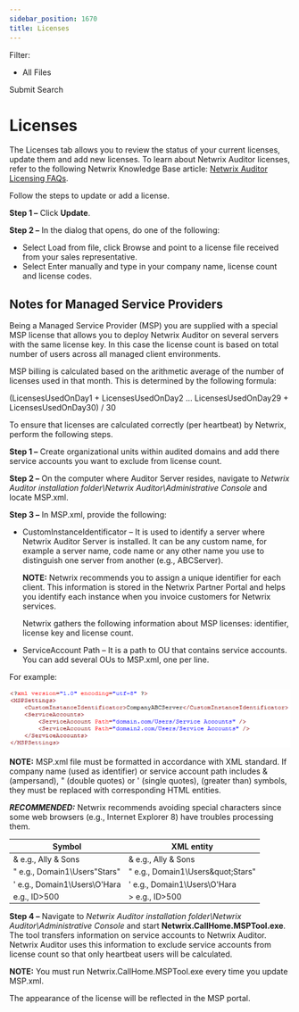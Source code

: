 ```yaml
---
sidebar_position: 1670
title: Licenses
---
```


Filter: 

* All Files

Submit Search

# Licenses

The Licenses tab allows you to review the status of your current licenses, update them and add new licenses. To learn about Netwrix Auditor licenses, refer to the following Netwrix Knowledge Base article: [Netwrix Auditor Licensing FAQs](https://www.netwrix.com/kb/2113).

Follow the steps to update or add a license.

**Step 1 –** Click **Update**.

**Step 2 –** In the dialog that opens, do one of the following:

* Select Load from file, click Browse and point to a license file received from your sales representative.
* Select Enter manually and type in your company name, license count and license codes.

## Notes for Managed Service Providers

Being a Managed Service Provider (MSP) you are supplied with a special MSP license that allows you to deploy Netwrix Auditor on several servers with the same license key. In this case the license count is based on total number of users across all managed client environments.

MSP billing is calculated based on the arithmetic average of the number of licenses used in that month. This is determined by the following formula:

(LicensesUsedOnDay1 + LicensesUsedOnDay2 … LicensesUsedOnDay29 + LicensesUsedOnDay30) / 30

To ensure that licenses are calculated correctly (per heartbeat) by Netwrix, perform the following steps.

**Step 1 –** Create organizational units within audited domains and add there service accounts you want to exclude from license count.

**Step 2 –** On the computer where Auditor Server resides, navigate to *Netwrix Auditor installation folder\Netwrix Auditor\Administrative Console* and locate MSP.xml.

**Step 3 –** In MSP.xml, provide the following:

* CustomInstanceIdentificator – It is used to identify a server where Netwrix Auditor Server is installed. It can be any custom name, for example a server name, code name or any other name you use to distinguish one server from another (e.g., ABCServer).

  **NOTE:** Netwrix recommends you to assign a unique identifier for each client. This information is stored in the Netwrix Partner Portal and helps you identify each instance when you invoice customers for Netwrix services.

  Netwrix gathers the following information about MSP licenses: identifier, license key and license count.
* ServiceAccount Path – It is a path to OU that contains service accounts. You can add several OUs to MSP.xml, one per line.

For example:

![](../../../Resources/Images/Auditor/MSP.PNG)

**NOTE:** MSP.xml file must be formatted in accordance with XML standard. If company name (used as identifier) or service account path includes & (ampersand), " (double quotes) or ' (single quotes),  (greater than) symbols, they must be replaced with corresponding HTML entities.

***RECOMMENDED:*** Netwrix recommends avoiding special characters since some web browsers (e.g., Internet Explorer 8) have troubles processing them.

| Symbol | XML entity |
| --- | --- |
| &  e.g., Ally & Sons | &amp;  e.g., Ally &amp; Sons |
| "  e.g., Domain1\Users\"Stars" | &quot;  e.g., Domain1\Users\&quot;Stars&quot; |
| ' e.g., Domain1\Users\O'Hara | &apos;  e.g., Domain1\Users\O&apos;Hara |
|  e.g., ID>500 | &gt;  e.g., ID&gt;500 |

**Step 4 –** Navigate to *Netwrix Auditor installation folder\Netwrix Auditor\Administrative Console* and start **Netwrix.CallHome.MSPTool.exe**. The tool transfers information on service accounts to Netwrix Auditor. Netwrix Auditor uses this information to exclude service accounts from license count so that only heartbeat users will be calculated.

**NOTE:** You must run Netwrix.CallHome.MSPTool.exe every time you update MSP.xml.

The appearance of the license will be reflected in the MSP portal.
